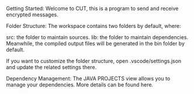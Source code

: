 Getting Started:
Welcome to CUT, this is a program to send and receive encrypted messages.

Folder Structure:
The workspace contains two folders by default, where:

src: the folder to maintain sources.
lib: the folder to maintain dependencies.
Meanwhile, the compiled output files will be generated in the bin folder by default.

If you want to customize the folder structure, open .vscode/settings.json and update the related settings there.

Dependency Management:
The JAVA PROJECTS view allows you to manage your dependencies. More details can be found here.
